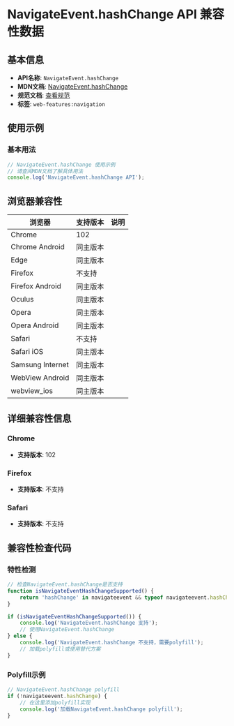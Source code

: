 # NavigateEvent.hashChange API 兼容性数据

## 基本信息

- **API名称**: `NavigateEvent.hashChange`
- **MDN文档**: [NavigateEvent.hashChange](https://developer.mozilla.org/docs/Web/API/NavigateEvent/hashChange)
- **规范文档**: [查看规范](https://html.spec.whatwg.org/multipage/nav-history-apis.html#dom-navigateevent-hashchange-dev)
- **标签**: `web-features:navigation`

## 使用示例

### 基本用法

```javascript
// NavigateEvent.hashChange 使用示例
// 请查阅MDN文档了解具体用法
console.log('NavigateEvent.hashChange API');
```

## 浏览器兼容性

| 浏览器 | 支持版本 | 说明 |
|--------|----------|------|
| Chrome | 102 |  |
| Chrome Android | 同主版本 |  |
| Edge | 同主版本 |  |
| Firefox | 不支持 |  |
| Firefox Android | 同主版本 |  |
| Oculus | 同主版本 |  |
| Opera | 同主版本 |  |
| Opera Android | 同主版本 |  |
| Safari | 不支持 |  |
| Safari iOS | 同主版本 |  |
| Samsung Internet | 同主版本 |  |
| WebView Android | 同主版本 |  |
| webview_ios | 同主版本 |  |

## 详细兼容性信息

### Chrome

- **支持版本**: 102

### Firefox

- **支持版本**: 不支持

### Safari

- **支持版本**: 不支持

## 兼容性检查代码

### 特性检测

```javascript
// 检查NavigateEvent.hashChange是否支持
function isNavigateEventHashChangeSupported() {
    return 'hashChange' in navigateevent && typeof navigateevent.hashChange === 'function';
}

if (isNavigateEventHashChangeSupported()) {
    console.log('NavigateEvent.hashChange 支持');
    // 使用NavigateEvent.hashChange
} else {
    console.log('NavigateEvent.hashChange 不支持，需要polyfill');
    // 加载polyfill或使用替代方案
}
```

### Polyfill示例

```javascript
// NavigateEvent.hashChange polyfill
if (!navigateevent.hashChange) {
    // 在这里添加polyfill实现
    console.log('加载NavigateEvent.hashChange polyfill');
}
```

